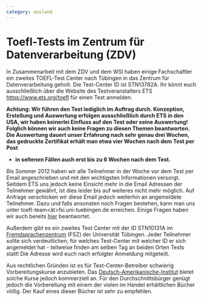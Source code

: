 ```yaml
---
category: ausland
---
```


# Toefl-Tests im Zentrum für Datenverarbeitung (ZDV)

In Zusammenarbeit mit dem ZDV und dem WSI haben einige Fachschaftler ein
zweites TOEFL-Test Center nach Tübingen in das Zentrum für
Datenverarbeitung geholt. Die Test-Center ID ist STN13782A. Ihr könnt
euch ausschließlich über die Website des Testveranstalters ETS
<https://www.ets.org/toefl> für einen Test anmelden.

**Achtung: Wir führen den Test lediglich im Auftrag durch. Konzeption,
Erstellung und Auswertung erfolgen ausschließlich durch ETS in den USA,
wir haben keinerlei Einfluss auf den Test oder seine Auswertung\!
Folglich können wir auch keine Fragen zu diesen Themen beantworten. Die
Auswertung dauert unser Erfahrung nach sehr genau drei Wochen, das
gedruckte Zertifikat erhält man etwa vier Wochen nach dem Test per Post**
- **in seltenen Fällen auch erst bis zu 6 Wochen nach dem Test.**

Bis Sommer 2012 haben wir alle Teilnehmer in der Woche vor dem Test per
Email angeschrieben und mit den wichtigsten Informationen versorgt.
Seitdem ETS uns jedoch keine Einsicht mehr in die Email Adressen der
Teilnehmer gewährt, ist dies leider bis auf weiteres nicht mehr möglich.
Auf Anfrage verschicken wir diese Email jedoch weiterhin an angemeldete
Teilnehmer. Dazu und falls ansonsten noch Fragen bestehen, kann man uns
unter toefl-team\<ät\>fsi.uni-tuebingen.de erreichen. Einige Fragen
haben wir auch bereits [hier](/infos/toefel-faq) beantwortet.

Außerdem gibt es ein zweites Test Center mit der ID STN10131A im
[Fremdsprachenzentrum](https://uni-tuebingen.de/fsz) (FSZ) der
Universität Tübingen. Jeder Teilnehmer sollte sich verdeutlichen, für
welches Test-Center mit welcher ID er sich angemeldet hat - teilweise
finden am selben Tag an beiden Orten Tests statt\! Die Adresse wird euch
nach erfolgter Anmeldung mitgeteilt.

Aus rechtlichen Gründen ist es für Test-Center-Betreiber schwierig
Vorbereitungskurse anzubieten. Das
[Deutsch-Amerikanische-Institut](https://www.dai-tuebingen.de/) bietet
solche Kurse jedoch kommerziell an. Für den Durchschnittsbürger genügt
jedoch die Vorbereitung mit einem der vielen im Handel erhältlichen
Bücher völlig. Der Kauf eines dieser Bücher ist sehr zu empfehlen.

